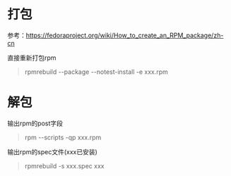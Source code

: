 <!-- TITLE: Rpm包制作 -->
<!-- SUBTITLE: A quick summary of Rpm包制作 -->

打包
===
参考：https://fedoraproject.org/wiki/How_to_create_an_RPM_package/zh-cn

直接重新打包rpm
>rpmrebuild --package --notest-install -e xxx.rpm

解包
===
输出rpm的post字段

>rpm --scripts -qp xxx.rpm

输出rpm的spec文件(xxx已安装)
>rpmrebuild -s xxx.spec xxx